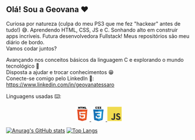 ## Olá! Sou a Geovana ❤️

Curiosa por natureza (culpa do meu PS3 que me fez "hackear" antes de tudo!) 😅. Aprendendo HTML, CSS, JS e C. Sonhando alto em construir apps incríveis. Futura desenvolvedora Fullstack! Meus repositórios são meu diário de bordo.\
Vamos codar juntos?

Avançando nos conceitos básicos da linguagem C e explorando o mundo tecnológico 🤩\
Disposta a ajudar e trocar conhecimentos 😁\
Conecte-se comigo pelo LinkedIn 📮: https://www.linkedin.com/in/geovanatessaro

Linguagens usadas ⌨️:<p align="center">
  <a href="https://www.w3.org/html/" target="_blank"> <img src="https://raw.githubusercontent.com/devicons/devicon/master/icons/html5/html5-original-wordmark.svg" alt="html5" width="40" height="40"/> </a>
  <a href="https://www.w3schools.com/css/" target="_blank"> <img src="https://raw.githubusercontent.com/devicons/devicon/master/icons/css3/css3-original-wordmark.svg" alt="css3" width="40" height="40"/> </a>
  <a href="https://developer.mozilla.org/en-US/docs/Web/JavaScript" target="_blank"> <img src="https://raw.githubusercontent.com/devicons/devicon/master/icons/javascript/javascript-original.svg" alt="javascript" width="40" height="40"/> </a>
</p>


[![Anurag's GitHub stats](https://github-readme-stats.vercel.app/api?username=getessaro&show_icons=true&theme=dark&bg_color=9730db&border_color=2b97fa)](https://github.com/anuraghazra/github-readme-stats)
[![Top Langs](https://github-readme-stats.vercel.app/api/top-langs/?username=getessaro&layout=compact&theme=dracula&bg_color=9730db&border_color=2b97fa)](https://github.com/anuraghazra/github-readme-stats)







 
  
